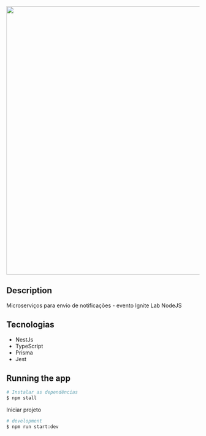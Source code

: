 <div align="center">
<img src="https://user-images.githubusercontent.com/20880702/207384665-6874660c-96ac-48bd-a3b7-9928ec80df6b.png" width="700px" />
</div>

## Description
Microserviços para envio de notificações - evento Ignite Lab NodeJS

## Tecnologias

* NestJs
* TypeScript
* Prisma
* Jest

## Running the app

```bash
# Instalar as dependências
$ npm stall
```
Iniciar projeto
```bash
# development
$ npm run start:dev
```


